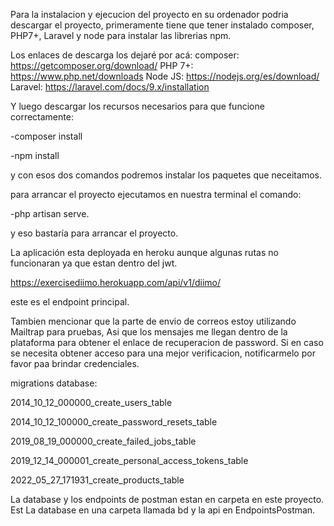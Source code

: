 ﻿Para la instalacion y ejecucion del proyecto en su ordenador podria descargar el proyecto, primeramente tiene que tener instalado composer, PHP7+, Laravel y node para instalar las librerias npm.

Los enlaces de descarga los dejaré por acá: composer: https://getcomposer.org/download/ PHP 7+: https://www.php.net/downloads Node JS: https://nodejs.org/es/download/ Laravel: https://laravel.com/docs/9.x/installation

Y luego descargar los recursos necesarios para que funcione correctamente:

-composer install

-npm install

y con esos dos comandos podremos instalar los paquetes que neceitamos.

para arrancar el proyecto ejecutamos en nuestra terminal el comando:

-php artisan serve.

y eso bastaría para arrancar el proyecto.

La aplicación esta deployada en heroku aunque algunas rutas no funcionaran ya que estan dentro del jwt.

https://exercisediimo.herokuapp.com/api/v1/diimo/

este es el endpoint principal.

Tambien mencionar que la parte de envio de correos estoy utilizando Mailtrap para pruebas, Asi que los mensajes me llegan dentro de la plataforma para obtener el enlace de recuperacion de password. Si en caso se necesita obtener acceso para una mejor verificacion, notificarmelo por favor paa brindar credenciales.

migrations database:

2014_10_12_000000_create_users_table

2014_10_12_100000_create_password_resets_table

2019_08_19_000000_create_failed_jobs_table

2019_12_14_000001_create_personal_access_tokens_table

2022_05_27_171931_create_products_table

La database y los endpoints de postman estan en carpeta en este proyecto. Est
La database en una carpeta llamada bd y la api en EndpointsPostman.
